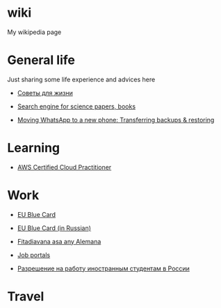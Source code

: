 # wiki
My wikipedia page


# General life

Just sharing some life experience and advices here

- [Советы для жизни](https://github.com/alfredorefana/wiki/blob/main/general/%D0%A1%D0%BE%D0%B2%D0%B5%D1%82%D1%8B-%D0%B4%D0%BB%D1%8F-%D0%B6%D0%B8%D0%B7%D0%BD%D0%B8.md)

- [Search engine for science papers, books](https://github.com/alfredorefana/wiki/blob/main/general/search-engine-sites-for-books-and-science-papers.md)

- [Moving WhatsApp to a new phone: Transferring backups & restoring](https://github.com/alfredorefana/wiki/blob/main/general/search-engine-sites-for-books-and-science-papers.md)

# Learning

- [AWS Certified Cloud Practitioner](https://github.com/alfredorefana/wiki/blob/main/learning/aws-cloud-parctitioner.md)


# Work

- [EU Blue Card](https://github.com/alfredorefana/wiki/blob/main/work/EU-Blue-Card.md)

- [EU Blue Card (in Russian)](https://github.com/alfredorefana/wiki/blob/main/work/%D0%93%D0%BE%D0%BB%D1%83%D0%B1%D0%B0%D1%8F-%D0%9A%D0%B0%D1%80%D1%82%D0%B0-%D0%95%D0%A1--(EU-Blue-Card).md)

- [Fitadiavana asa any Alemana](https://github.com/alfredorefana/wiki/blob/main/work/Fitadiavana-asa-any-Alemana.md)

- [Job portals](https://github.com/alfredorefana/wiki/blob/main/work/Job-portals.md)

- [Разрешение на работу иностранным студентам в России](https://github.com/alfredorefana/wiki/blob/main/work/%D0%A0%D0%9D%D0%A0-%D1%81%D1%82%D1%83%D0%B4%D0%B5%D0%BD%D1%82%D0%B0%D0%BC-%D0%B2-%D0%A0%D0%BE%D1%81%D1%81%D0%B8%D0%B8.md)


# Travel
